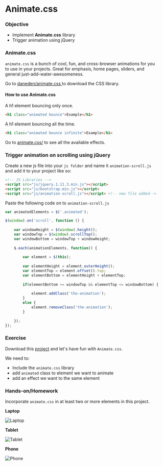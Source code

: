 # Animate.css

### Objective

* Implement **Animate.css** library
* Trigger animation using jQuery

### Animate.css

`animate.css`  is a bunch of cool, fun, and cross-browser animations for you to use in your projects. Great for emphasis, home pages, sliders, and general just-add-water-awesomeness.

Go to [daneden/animate.css ](https://github.com/daneden/animate.css) to download the CSS library.

#### How to use Animate.css

A h1 element bouncing only once.
```html
<h1 class="animated bounce">Example</h1>
```

A h1 element bouncing all the time.
```html
<h1 class="animated bounce infinite">Example</h1>
```

Go to [animate.css/](http://daneden.github.io/animate.css/) to see all the available effects.

### Trigger animation on scrolling using jQuery

Create a new js file into your `js folder` and name it `animation-scroll.js` and add it to your project like so:

```html
<!-- JS Libraries -->
<script src="js/jquery.1.11.3.min.js"></script>
<script src="js/bootstrap.min.js"></script>
<script src="js/animation-scroll.js"></script> <!-- new file added-->
```


Paste the following code on to `animation-scroll.js`

```js
var animatedElements = $('.animated');

$(window).on('scroll', function () {
    
    var windowHeight = $(window).height();
    var windowTop = $(window).scrollTop();
    var windowBottom = windowTop + windowHeight;
    
    $.each(animationElements, function() {
        
        var element = $(this);
        
        var elementHeight = element.outerHeight();
        var elementTop = element.offset().top;
        var elementBottom = elementHeight + elementTop;
        
        if(elementBottom >= windowTop && elementTop <= windowBottom) {
            
            element.addClass('the-animation');
        }
        else {
            element.removeClass('the-animation');
        }
        
    });
});

```

### Exercise

Download this [project](https://github.com/AustinCodingAcademy/HTMLIntroductory/blob/master/archives/16/animate.zip) and let's have fun with `Animate.css`. 

We need to:
* Include the `animate.css` library
* add `animated` class to element we want to animate
* add an effect we want to the same element

### Hands-on/Homework

Incorporate `animate.css` in at least two or more elements in this project.

**Laptop**

![Laptop](../images/16/laptop.jpg)

**Tablet**

![Tablet](../images/16/tablet.jpg)

**Phone**

![Phone](../images/16/phone.jpg)
